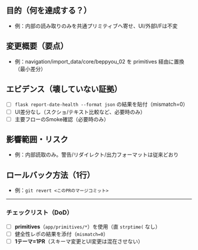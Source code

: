 ## 目的（何を達成する？）
- 例：内部の読み取りのみを共通プリミティブへ寄せ、UI/外部I/Fは不変

## 変更概要（要点）
- 例：navigation/import_data/core/beppyou_02 を primitives 経由に置換（最小差分）

## エビデンス（壊していない証拠）
- [ ] `flask report-date-health --format json` の結果を貼付（mismatch=0）
- [ ] UI差分なし（スクショ/テキスト比較など、必要時のみ）
- [ ] 主要フローのSmoke確認（必要時のみ）

## 影響範囲・リスク
- 例：内部読取のみ。警告/リダイレクト/出力フォーマットは従来どおり

## ロールバック方法（1行）
- 例：`git revert <このPRのマージコミット>`

---

### チェックリスト（DoD）
- [ ] **primitives**（`app/primitives/*`）を使用（直 `strptime(` なし）
- [ ] 健全性レポの結果を添付（`mismatch=0`）
- [ ] **1テーマ=1PR**（スキーマ変更とUI変更は混在させない）

